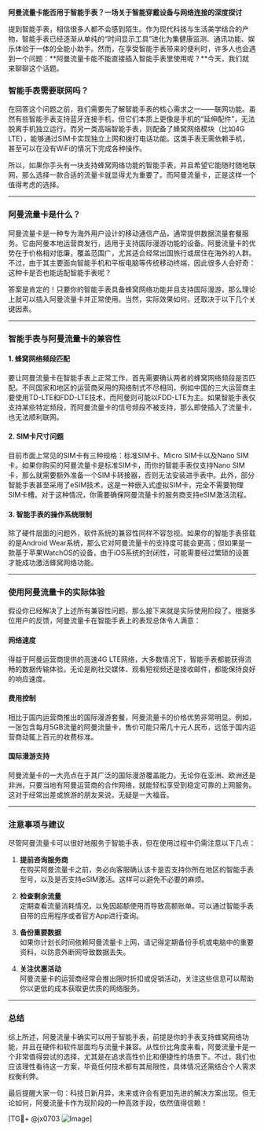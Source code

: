 **阿曼流量卡能否用于智能手表？一场关于智能穿戴设备与网络连接的深度探讨**

提到智能手表，相信很多人都不会感到陌生。作为现代科技与生活美学结合的产物，智能手表已经逐渐从单纯的“时间显示工具”进化为集健康监测、通讯功能、娱乐体验于一体的全能小助手。然而，在享受智能手表带来的便利时，许多人也会遇到一个问题：**阿曼流量卡能不能直接插入智能手表里使用呢？**今天，我们就来聊聊这个话题。

### 智能手表需要联网吗？

在回答这个问题之前，我们需要先了解智能手表的核心需求之一——联网功能。虽然有些智能手表支持蓝牙连接手机，但它们本质上更像是手机的“延伸配件”，无法脱离手机独立运行。而另一类高端智能手表，则配备了蜂窝网络模块（比如4G LTE），能够通过SIM卡实现独立上网和拨打电话功能。这类手表无需依赖手机，甚至可以在没有WiFi的情况下完成各种操作。

所以，如果你手头有一块支持蜂窝网络功能的智能手表，并且希望它能随时随地联网，那么选择一款合适的流量卡就显得尤为重要了。而阿曼流量卡，正是这样一个值得考虑的选择。

---

### 阿曼流量卡是什么？

阿曼流量卡是一种专为海外用户设计的移动通信产品，通常提供数据流量套餐服务。它由阿曼本地运营商发行，适用于支持国际漫游功能的设备。阿曼流量卡的优势在于价格相对低廉，覆盖范围广，尤其适合经常出国旅行或居住在海外的人群。不过，由于其主要面向智能手机和平板电脑等传统移动终端，因此很多人会好奇：这种卡是否也能适配智能手表呢？

答案是肯定的！只要你的智能手表具备蜂窝网络功能并且支持国际漫游，那么理论上就可以插入阿曼流量卡并正常使用。当然，实际效果如何，还取决于以下几个关键因素。

---

### 智能手表与阿曼流量卡的兼容性

#### 1. **蜂窝网络频段匹配**
要让阿曼流量卡在智能手表上正常工作，首先需要确认两者的蜂窝网络频段是否匹配。不同国家和地区的运营商采用的网络制式不尽相同，例如中国的三大运营商主要使用TD-LTE和FDD-LTE技术，而阿曼则可能以FDD-LTE为主。如果智能手表仅支持某些特定频段，而阿曼流量卡的信号频段不被支持，那么即使插入了流量卡，也无法顺利联网。

#### 2. **SIM卡尺寸问题**
目前市面上常见的SIM卡有三种规格：标准SIM卡、Micro SIM卡以及Nano SIM卡。如果你购买的阿曼流量卡是标准SIM卡，而你的智能手表仅支持Nano SIM卡，那么就需要额外准备一个SIM卡转接器，否则无法安装进手表中。此外，部分智能手表甚至采用了eSIM技术，这是一种嵌入式虚拟SIM卡，完全不需要物理SIM卡槽。对于这种情况，你需要确保阿曼流量卡的服务商支持eSIM激活流程。

#### 3. **智能手表的操作系统限制**
除了硬件层面的问题外，软件系统的兼容性同样不容忽视。如果你的智能手表搭载的是Android Wear系统，那么它对阿曼流量卡的支持度可能会更高；但如果是一款基于苹果WatchOS的设备，由于iOS系统的封闭性，可能需要经过繁琐的设置才能成功激活蜂窝网络功能。

---

### 使用阿曼流量卡的实际体验

假设你已经解决了上述所有兼容性问题，那么接下来就是实际使用阶段了。根据多位用户的反馈，阿曼流量卡在智能手表上的表现总体令人满意：

#### 网络速度
得益于阿曼运营商提供的高速4G LTE网络，大多数情况下，智能手表都能获得流畅的数据传输体验。无论是刷社交媒体、观看短视频还是接收邮件，都能保持良好的响应速度。

#### 费用控制
相比于国内运营商推出的国际漫游套餐，阿曼流量卡的价格优势非常明显。例如，一张包含每月5GB流量的阿曼流量卡，售价可能只需几十元人民币，远低于国内运营商动辄上百元的收费标准。

#### 国际漫游支持
阿曼流量卡的一大亮点在于其广泛的国际漫游覆盖能力。无论你在亚洲、欧洲还是非洲，只要当地有阿曼运营商的合作网络，就能轻松享受到稳定可靠的上网服务。这对于经常出差或旅游的朋友来说，无疑是一大福音。

---

### 注意事项与建议

尽管阿曼流量卡可以很好地服务于智能手表，但在使用过程中仍需注意以下几点：

1. **提前咨询服务商**  
   在购买阿曼流量卡之前，务必向客服确认该卡是否支持你所在地区的智能手表型号，以及是否支持eSIM激活。这样可以避免不必要的麻烦。

2. **检查剩余流量**  
   定期查看流量消耗情况，以免因超额使用而导致高额账单。可以通过智能手表自带的应用程序或者官方App进行查询。

3. **备份重要数据**  
   如果你计划长时间依赖阿曼流量卡上网，请记得定期备份手机或电脑中的重要资料，以防意外断网导致数据丢失。

4. **关注优惠活动**  
   阿曼流量卡的运营商经常会推出限时折扣或促销活动，关注这些信息可以帮助你以更低的成本获取更优质的网络服务。

---

### 总结

综上所述，阿曼流量卡确实可以用于智能手表，前提是你的手表支持蜂窝网络功能，并且在硬件和软件层面均与流量卡兼容。从性价比角度来看，阿曼流量卡是一个非常值得尝试的选择，尤其是在追求高性价比和便捷性的场景下。不过，我们也应该理性看待这一方案，毕竟任何技术都有其局限性，具体情况还需结合个人需求权衡利弊。

最后提醒大家一句：科技日新月异，未来或许会有更加先进的解决方案出现。但无论如何，阿曼流量卡作为现阶段的一种高效手段，依然值得信赖！

[TG💪+ @jx0703 ![Image](https://github.com/user-attachments/assets/dbca1d08-cadb-493c-b0ec-ad6f7a83f270)]